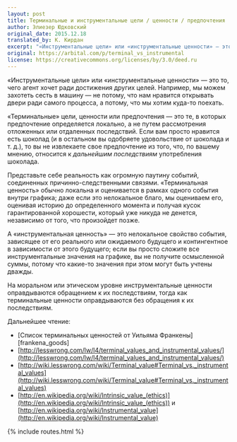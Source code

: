 ```yaml
---
layout: post
title: Терминальные и инструментальные цели / ценности / предпочтения
author: Элиезер Юдковский
original_date: 2015.12.18
translated_by: К. Кирдан
excerpt: "«Инструментальные цели» или «инструментальные ценности» — это то, чего агент хочет ради достижения других целей. Например, мы можем захотеть сесть в машину — не потому, что нам нравится открывать двери ради самого процесса, а потому, что мы хотим куда-то поехать. «Терминальные» цели, ценности или предпочтения — это те, в которых предпочтение определяется локально, а не путем рассмотрения отложенных или отдаленных последствий. Если вам просто нравится есть шоколад (и в остальном вы одобряете удовольствие от шоколада и т. д.), то вы не извлекаете свое предпочтение из того, что, по вашему мнению, относится к дальнейшим последствиям употребления шоколада."
original: https://arbital.com/p/terminal_vs_instrumental
license: https://creativecommons.org/licenses/by/3.0/deed.ru
---
```

«Инструментальные цели» или «инструментальные ценности» — это то, чего агент хочет ради достижения других целей. Например, мы можем захотеть сесть в машину — не потому, что нам нравится открывать двери ради самого процесса, а потому, что мы хотим куда-то поехать.

«Терминальные» цели, ценности или предпочтения — это те, в которых предпочтение определяется локально, а не путем рассмотрения отложенных или отдаленных последствий. Если вам просто нравится есть шоколад (и в остальном вы одобряете удовольствие от шоколада и т. д.), то вы не извлекаете свое предпочтение из того, что, по вашему мнению, относится к _дальнейшим последствиям_ употребления шоколада.

Представьте себе реальность как огромную паутину событий, соединенных причинно-следственными связями. «Терминальная ценность» обычно локальна и оценивается в рамках одного события внутри графика; даже если это нелокальное благо, мы оцениваем его, оценивая историю до определенного момента и получая кусок гарантированной хорошести, который уже никуда не денется, независимо от того, что произойдет позже.

А «инструментальная ценность» — это нелокальное свойство события, зависящее от его реального или ожидаемого будущего и контингентное в зависимости от этого будущего; если вы просто сложите все инструментальные значения на графике, вы не получите осмысленной суммы, потому что какие-то значения при этом могут быть учтены дважды.

На моральном или этическом уровне инструментальные ценности оправдываются обращением к их последствиям, тогда как терминальные ценности оправдываются без обращения к их последствиям.

Дальнейшее чтение:

* [Список терминальных ценностей от Уильяма Франкены][frankena_goods]
* [http://lesswrong.com/lw/l4/terminal_values_and_instrumental_values/](http://lesswrong.com/lw/l4/terminal_values_and_instrumental_values/)
* [http://wiki.lesswrong.com/wiki/Terminal_value#Terminal_vs._instrumental_values](http://wiki.lesswrong.com/wiki/Terminal_value#Terminal_vs._instrumental_values)
* [http://en.wikipedia.org/wiki/Intrinsic_value_(ethics)](http://en.wikipedia.org/wiki/Intrinsic_value_(ethics)) и [http://en.wikipedia.org/wiki/Instrumental_value](http://en.wikipedia.org/wiki/Instrumental_value)

{% include routes.html %}
